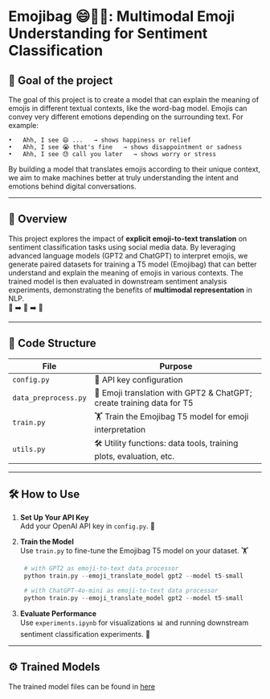 # Emojibag 😄🤖📝: Multimodal Emoji Understanding for Sentiment Classification


## 🎯 Goal of the project
The goal of this project is to create a model that can explain the meaning of emojis in different textual contexts, like the word-bag model. Emojis can convey very different emotions depending on the surrounding text. For example:

	•	Ahh, I see 😄 ...   → shows happiness or relief
	•	Ahh, I see 😭 that's fine   → shows disappointment or sadness
	•	Ahh, I see 😓 call you later   → shows worry or stress

By building a model that translates emojis according to their unique context, we aim to make machines better at truly understanding the intent and emotions behind digital conversations.

---
## 🚀 Overview

This project explores the impact of **explicit emoji-to-text translation** on sentiment classification tasks using social media data. By leveraging advanced language models (GPT2 and ChatGPT) to interpret emojis, we generate paired datasets for training a T5 model (Emojibag) that can better understand and explain the meaning of emojis in various contexts. The trained model is then evaluated in downstream sentiment analysis experiments, demonstrating the benefits of **multimodal representation** in NLP.  
💬 ➡️ 🤗 ➡️ 🎯

---

## 📁 Code Structure

| File               | Purpose                                                                 |
|--------------------|-------------------------------------------------------------------------|
| `config.py`        | 🔑 API key configuration                                                |
| `data_preprocess.py` | 🤖 Emoji translation with GPT2 & ChatGPT; create training data for T5  |
| `train.py`         | 🏋️ Train the Emojibag T5 model for emoji interpretation                 |
| `utils.py`         | 🛠️ Utility functions: data tools, training plots, evaluation, etc.      |

---

## 🛠️ How to Use

1. **Set Up Your API Key**  
   Add your OpenAI API key in `config.py`. 🔑


2. **Train the Model**  
   Use `train.py` to fine-tune the Emojibag T5 model on your dataset. 🏋️

   ```python
    # with GPT2 as emoji-to-text data processor
    python train.py --emoji_translate_model gpt2 --model t5-small

    # with ChatGPT-4o-mini as emoji-to-text data processor
    python train.py --emoji_translate_model gpt2 --model t5-small
   ```

3. **Evaluate Performance**  
   Use `experiments.ipynb` for visualizations 📊 and running downstream sentiment classification experiments. 🎯

---

## ⚙️ Trained Models

The trained model files can be found in [here](https://drive.google.com/drive/folders/1gZ0sEO5osw7fqLdQBNxyzgitpiTL_EOg?usp=sharing)
